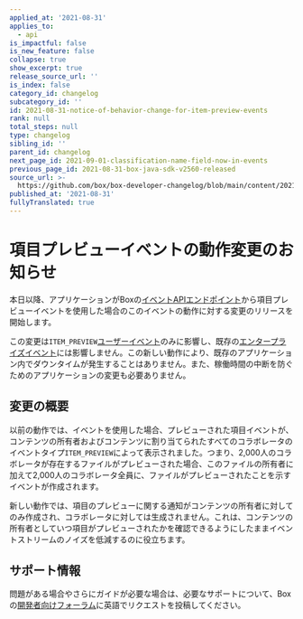 ```yaml
---
applied_at: '2021-08-31'
applies_to:
  - api
is_impactful: false
is_new_feature: false
collapse: true
show_excerpt: true
release_source_url: ''
is_index: false
category_id: changelog
subcategory_id: ''
id: 2021-08-31-notice-of-behavior-change-for-item-preview-events
rank: null
total_steps: null
type: changelog
sibling_id: ''
parent_id: changelog
next_page_id: 2021-09-01-classification-name-field-now-in-events
previous_page_id: 2021-08-31-box-java-sdk-v2560-released
source_url: >-
  https://github.com/box/box-developer-changelog/blob/main/content/2021/08-31-notice-of-behavior-change-for-item-preview-events.md
published_at: '2021-08-31'
fullyTranslated: true
---
```

# 項目プレビューイベントの動作変更のお知らせ

本日以降、アプリケーションがBoxの[イベントAPIエンドポイント][event-apis]から項目プレビューイベントを使用した場合のこのイベントの動作に対する変更のリリースを開始します。

この変更は`ITEM_PREVIEW`[ユーザーイベント][user-events]のみに影響し、既存の[エンタープライズイベント][enterprise-events]には影響しません。この新しい動作により、既存のアプリケーション内でダウンタイムが発生することはありません。また、稼働時間の中断を防ぐためのアプリケーションの変更も必要ありません。

<!-- more -->

## 変更の概要

以前の動作では、イベントを使用した場合、プレビューされた項目イベントが、コンテンツの所有者およびコンテンツに割り当てられたすべてのコラボレータのイベントタイプ`ITEM_PREVIEW`によって表示されました。つまり、2,000人のコラボレータが存在するファイルがプレビューされた場合、このファイルの所有者に加えて2,000人のコラボレータ全員に、ファイルがプレビューされたことを示すイベントが作成されます。

新しい動作では、項目のプレビューに関する通知がコンテンツの所有者に対してのみ作成され、コラボレータに対しては生成されません。これは、コンテンツの所有者としていつ項目がプレビューされたかを確認できるようにしたままイベントストリームのノイズを低減するのに役立ちます。

## サポート情報

問題がある場合やさらにガイドが必要な場合は、必要なサポートについて、Boxの[開発者向けフォーラム][forum]に英語でリクエストを投稿してください。

[event-apis]: https://developer.box.com/reference/get-events/

[user-events]: https://developer.box.com/guides/events/enterprise-events/for-user/#event-types

[enterprise-events]: https://developer.box.com/guides/events/user-events/for-enterprise/

[forum]: https://support.box.com/hc/en-us/community/topics/360001932973-Platform-and-Developer-Forum
